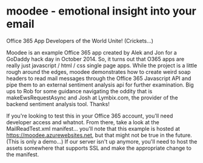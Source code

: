 moodee - emotional insight into your email
======

Office 365 App Developers of the World Unite! (Crickets...)

Moodee is an example Office 365 app created by Alek and Jon for a GoDaddy hack day in October 2014. So, it turns out that O365 apps are really just javascript / html / css single page apps. While the project is a little rough around the edges, moodee demonstrates how to create weird soap headers to read mail messages through the Office 365 Javascript API and pipe them to an external sentiment analysis api for further examination. Big ups to Rob for some guidance navigating the oddity that is makeEwsRequestAsync and Josh at Lymbix.com, the provider of the backend sentiment analysis tool. Thanks!

If you're looking to test this in your Office 365 account, you'll need developer access and whatnot. From there, take a look at the MailReadTest.xml manifest... you'll note that this example is hosted at https://moodee.azurewebsites.net, but that might not be true in the future. (This is only a demo...) If our server isn't up anymore, you'll need to host the assets somewhere that supports SSL and make the appropriate change to the manifest.
